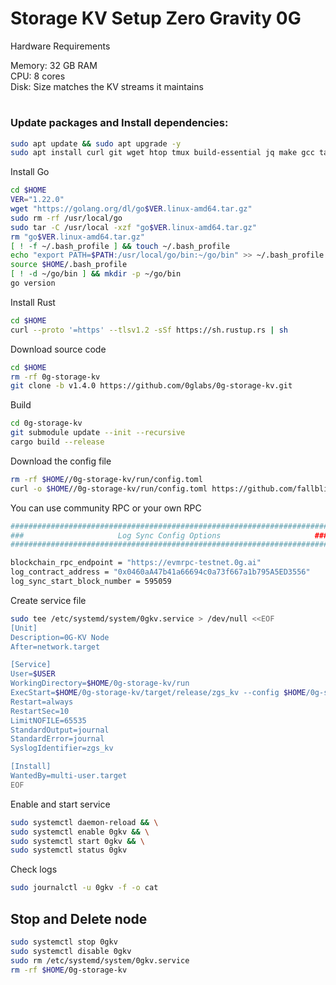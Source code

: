 # Storage KV Setup Zero Gravity 0G

Hardware Requirements 

Memory: 32 GB RAM  
CPU: 8 cores  
Disk: Size matches the KV streams it maintains  

#

### Update packages and Install dependencies:

```bash
sudo apt update && sudo apt upgrade -y
sudo apt install curl git wget htop tmux build-essential jq make gcc tar clang pkg-config libssl-dev ncdu cmake -y
```
Install Go  
```bash
cd $HOME
VER="1.22.0"
wget "https://golang.org/dl/go$VER.linux-amd64.tar.gz"
sudo rm -rf /usr/local/go
sudo tar -C /usr/local -xzf "go$VER.linux-amd64.tar.gz"
rm "go$VER.linux-amd64.tar.gz"
[ ! -f ~/.bash_profile ] && touch ~/.bash_profile
echo "export PATH=$PATH:/usr/local/go/bin:~/go/bin" >> ~/.bash_profile
source $HOME/.bash_profile
[ ! -d ~/go/bin ] && mkdir -p ~/go/bin
go version
```
Install Rust  
```bash
cd $HOME
curl --proto '=https' --tlsv1.2 -sSf https://sh.rustup.rs | sh
```
Download source code
```bash
cd $HOME
rm -rf 0g-storage-kv
git clone -b v1.4.0 https://github.com/0glabs/0g-storage-kv.git 
```
Build  
```bash
cd 0g-storage-kv
git submodule update --init --recursive
cargo build --release
```
Download the config file
```bash
rm -rf $HOME//0g-storage-kv/run/config.toml
curl -o $HOME//0g-storage-kv/run/config.toml https://github.com/fallblight/Storage-KV-Setup-Zero-Gravity-0G/blob/main/config.toml
```
You can use community RPC or your own RPC
```bash
#######################################################################
###                     Log Sync Config Options                     ###
#######################################################################

blockchain_rpc_endpoint = "https://evmrpc-testnet.0g.ai"
log_contract_address = "0x0460aA47b41a66694c0a73f667a1b795A5ED3556"
log_sync_start_block_number = 595059
```
Create service file
```bash
sudo tee /etc/systemd/system/0gkv.service > /dev/null <<EOF
[Unit]
Description=0G-KV Node
After=network.target

[Service]
User=$USER
WorkingDirectory=$HOME/0g-storage-kv/run
ExecStart=$HOME/0g-storage-kv/target/release/zgs_kv --config $HOME/0g-storage-kv/run/config.toml
Restart=always
RestartSec=10
LimitNOFILE=65535
StandardOutput=journal
StandardError=journal
SyslogIdentifier=zgs_kv

[Install]
WantedBy=multi-user.target
EOF
```
Enable and start service
```bash
sudo systemctl daemon-reload && \
sudo systemctl enable 0gkv && \
sudo systemctl start 0gkv && \
sudo systemctl status 0gkv
```

Check logs
```bash
sudo journalctl -u 0gkv -f -o cat
```

## Stop and Delete node
```bash
sudo systemctl stop 0gkv
sudo systemctl disable 0gkv
sudo rm /etc/systemd/system/0gkv.service
rm -rf $HOME/0g-storage-kv
```
